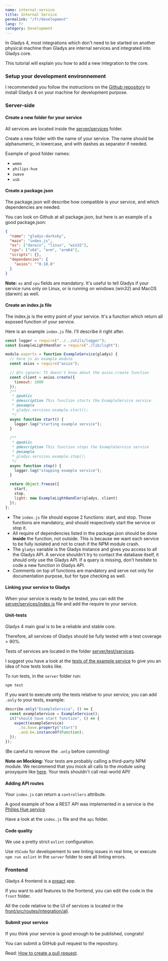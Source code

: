 ```yaml
---
name: internal-service
title: Internal Service
permalink: "/fr/development"
lang: fr
category: Development
---
```


In Gladys 4, most integrations which don't need to be started on another physical machine than Gladys are internal services and integrated into Gladys core.

This tutorial will explain you how to add a new integration to the core.

### Setup your development environnement

I recommended you follow the instructions on the [Github repository](https://github.com/GladysAssistant/Gladys) to install Gladys 4 on your machine for development purpose.

### Server-side

#### Create a new folder for your service

All services are located inside the [server/services](https://github.com/GladysAssistant/Gladys/tree/master/server/services) folder.

Create a new folder with the name of your service. The name should be alphanumeric, in lowercase, and with dashes as separator if needed.

Example of good folder names:

- `wemo`
- `philips-hue`
- `zwave`
- `usb`

#### Create a package.json

The package.json will describe how compatible is your service, and which dependencies are needed.

You can look on Github at all package.json, but here is an example of a good package.json:

```json
{
  "name": "gladys-darksky",
  "main": "index.js",
  "os": ["darwin", "linux", "win32"],
  "cpu": ["x64", "arm", "arm64"],
  "scripts": {},
  "dependencies": {
    "axios": "^0.18.0"
  }
}
```

**Note:** `os` and `cpu` fields are mandatory. It's useful to tell Gladys if your service runs only on Linux, or is running on windows (win32) and MacOS (darwin) as well.

#### Create an index.js file

The index.js is the entry point of your service. It's a function which return all exposed function of your service.

Here is an example `index.js` file. I'll describe it right after.

```javascript
const logger = require("../../utils/logger");
const ExampleLightHandler = require("./lib/light");

module.exports = function ExampleService(gladys) {
  // here is an example module
  const axios = require("axios");

  // @ts-ignore: TS doesn't know about the axios.create function
  const client = axios.create({
    timeout: 1000
  });
  /**
   * @public
   * @description This function starts the ExampleService service
   * @example
   * gladys.services.example.start();
   */
  async function start() {
    logger.log("starting example service");
  }

  /**
   * @public
   * @description This function stops the ExampleService service
   * @example
   * gladys.services.example.stop();
   */
  async function stop() {
    logger.log("stopping example service");
  }

  return Object.freeze({
    start,
    stop,
    light: new ExampleLightHandler(gladys, client)
  });
};
```

- The `index.js` file should expose 2 functions: start, and stop. Those functions are mandatory, and should respectively start the service or stop it.
- All require of dependencies listed in the package.json should be done **inside** the function, not outside. This is because we want each service to be fully isolated and not to crash if the NPM module crash.
- The `gladys` variable is the Gladys instance and gives you access to all the Gladys API. A service shouldn't try to contact the database itself, it should only use the Gladys API. If a query is missing, don't hesitate to code a new function in Gladys API.
- Comments on top of functions are mandatory and serve not only for documentation purpose, but for type checking as well.

#### Linking your service to Gladys

When your service is ready to be tested, you can edit the [server/services/index.js](https://github.com/GladysAssistant/Gladys/blob/master/server/services/index.js) file and add the require to your service.

#### Unit-tests

Gladys 4 main goal is to be a reliable and stable core.

Therefore, all services of Gladys should be fully tested with a test coverage > 90%.

Tests of services are located in the folder [server/test/services](https://github.com/GladysAssistant/Gladys/tree/master/server/test/services).

I suggest you have a look at the [tests of the example service](https://github.com/GladysAssistant/Gladys/tree/master/server/test/services/example) to give you an idea of how tests looks like.

To run tests, in the `server` folder run:

```
npm test
```

If you want to execute only the tests relative to your service, you can add `.only` to your tests, example:

```javascript
describe.only("ExampleService", () => {
  const exampleService = ExampleService();
  it("should have start function", () => {
    expect(exampleService)
      .to.have.property("start")
      .and.be.instanceOf(Function);
  });
});
```

(Be careful to remove the `.only` before commiting)

**Note on Mocking:** Your tests are probably calling a third-party NPM module. We recommend that you mock all calls to the module using proxyquire like [here](https://github.com/GladysAssistant/gladys-4-playground/blob/master/server/test/services/example/index.test.js#L5). Your tests shouldn't call real-world API!

#### Adding API routes

Your `index.js` can return a `controllers` attribute.

A good example of how a REST API was implemented in a service is the [Philips Hue service](https://github.com/GladysAssistant/gladys-4-playground/tree/master/server/services/philips-hue).

Have a look at the `index.js` file and the `api` folder.

#### Code quality

We use a pretty strict `eslint` configuration.

Use `VSCode` for developement to see linting issues in real time, or execute `npm run eslint` in the `server` folder to see all linting errors.

### Frontend

Gladys 4 frontend is a [preact](https://preactjs.com/) app.

If you want to add features to the frontend, you can edit the code in the `front` folder.

All the code relative to the UI of services is located in the [front/src/routes/integration/all](https://github.com/GladysAssistant/gladys-4-playground/tree/master/front/src/routes/integration/all).

#### Submit your service

If you think your service is good enough to be published, congrats!

You can submit a GitHub pull request to the repository.

Read: [How to create a pull request](https://help.github.com/en/articles/creating-a-pull-request).

